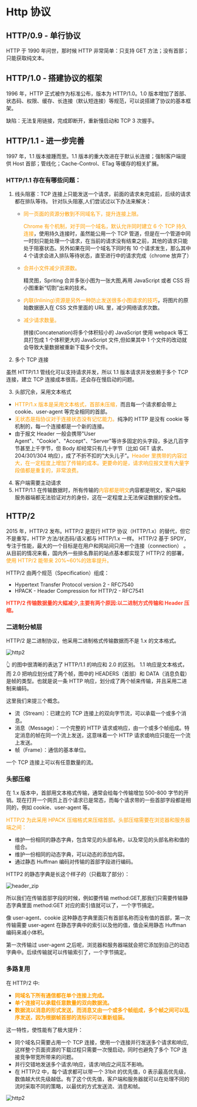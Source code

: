 # Http 协议

## HTTP/0.9 - 单行协议

HTTP 于 1990 年问世，那时候 HTTP 非常简单：只支持 GET 方法；没有首部；只能获取纯文本。

## HTTP/1.0 - 搭建协议的框架

1996 年，HTTP 正式被作为标准公布，版本为 HTTP/1.0。1.0 版本增加了首部、状态码、权限、缓存、长连接（默认短连接）等规范，可以说搭建了协议的基本框架。

缺陷：无法复用链接，完成即断开，重新慢启动和 TCP 3 次握手。

## HTTP/1.1 - 进一步完善

1997 年，1.1 版本接踵而至。1.1 版本的重大改进在于默认长连接；强制客户端提供 Host 首部；管线化；Cache-Control、ETag 等缓存的相关扩展。

### HTTP/1.1 存在有哪些问题：

1. 线头阻塞：TCP 连接上只能发送一个请求，前面的请求未完成前，后续的请求都在排队等待。
   针对队头阻塞,人们尝试过以下办法来解决：

   - <font color="FF9D00">同一页面的资源分散到不同域名下，提升连接上限。</font>

     <font color="FF9D00">Chrome 有个机制，对于同一个域名，默认允许同时建立 6 个 TCP 持久连接</font>，使用持久连接时，虽然能公用一个 TCP 管道，但是在一个管道中同一时刻只能处理一个请求，在当前的请求没有结束之前，其他的请求只能处于阻塞状态。另外如果在同一个域名下同时有 10 个请求发生，那么其中 4 个请求会进入排队等待状态，直至进行中的请求完成（chrome 放弃了）

   - <font color="FF9D00">合并小文件减少资源数。</font>

     精灵图，Spriting 合并多张小图为一张大图,再用 JavaScript 或者 CSS 将小图重新“切割”出来的技术。

   - <font color="FF9D00">内联(Inlining)资源是另外一种防止发送很多小图请求的技巧</font>，将图片的原始数据嵌入在 CSS 文件里面的 URL 里，减少网络请求次数。

   - <font color="FF9D00">减少请求数量。</font>

     拼接(Concatenation)将多个体积较小的 JavaScript 使用 webpack 等工具打包成 1 个体积更大的 JavaScript 文件,但如果其中 1 个文件的改动就会导致大量数据被重新下载多个文件。

2. 多个 TCP 连接

虽然 HTTP/1.1 管线化可以支持请求并发，所以 1.1 版本请求并发依赖于多个 TCP 连接，建立 TCP 连接成本很高，还会存在慢启动的问题。

3. 头部冗余，采用文本格式

- <font color="FF9D00">HTTP/1.x 版本是采用文本格式，首部未压缩，</font>而且每一个请求都会带上 cookie、user-agent 等完全相同的首部。
- <font color="FF9D00">无状态是指协议对于连接状态没有记忆能力。</font>纯净的 HTTP 是没有 cookie 等机制的，每一个连接都是一个新的连接。
- 由于报文 Header 一般会携带"User Agent"、"Cookie"、"Accept"、"Server"等许多固定的头字段，多达几百字节甚至上千字节，但 Body 却经常只有几十字节（比如 GET 请求、204/301/304 响应），成了不折不扣的“大头儿子”。<font color="FF9D00">Header 里携带的内容过大，在一定程度上增加了传输的成本。更要命的是，请求响应报文里有大量字段值都是重复的，非常浪费。</font>

4. 客户端需要主动请求
5. HTTP/1.1 在传输数据时，所有传输的<font color="FF9D00">内容都是明文</font>内容都是明文，客户端和服务器端都无法验证对方的身份，这在一定程度上无法保证数据的安全性。

## HTTP/2

2015 年，HTTP/2 发布。HTTP/2 是现行 HTTP 协议（HTTP/1.x）的替代，但它不是重写，HTTP 方法/状态码/语义都与 HTTP/1.x 一样。
HTTP/2 基于 SPDY，专注于性能，最大的一个目标是在用户和网站间只用一个连接（connection） 。从目前的情况来看，国内外一些排名靠前的站点基本都实现了 HTTP/2 的部署，<font color="FF9D00">使用 HTTP/2 能带来 20%~60%的效率提升。</font>

HTTP/2 由两个规范（Specification）组成：

- Hypertext Transfer Protocol version 2 - RFC7540
- HPACK - Header Compression for HTTP/2 - RFC7541

**<font color="FF4229">HTTP/2 传输数据量的大幅减少,主要有两个原因:以二进制方式传输和 Header 压缩。</font>**

### 二进制分帧层

HTTP/2 是二进制协议，他采用二进制格式传输数据而不是 1.x 的文本格式。

![http2](images/http2.png)

👆 的图中很清晰的表达了 HTTP/1.1 的响应和 2.0 的区别。
1.1 响应是文本格式，而 2.0 把响应划分成了两个帧，图中的 HEADERS（首部）和 DATA（消息负载） 是帧的类型。也就是说一条 HTTP 响应，划分成了两个帧来传输，并且采用二进制来编码。

这里我们来提三个概念。

- 流（Stream）：已建立的 TCP 连接上的双向字节流，可以承载一个或多个消息。
- 消息（Message）：一个完整的 HTTP 请求或响应，由一个或多个帧组成。特定消息的帧在同一个流上发送，这意味着一个 HTTP 请求或响应只能在一个流上发送。
- 帧（Frame）：通信的基本单位。

一个 TCP 连接上可以有任意数量的流。

### 头部压缩

在 1.x 版本中，首部用文本格式传输，通常会给每个传输增加 500-800 字节的开销。现在打开一个网页上百个请求已是常态，而每个请求带的一些首部字段都是相同的，例如 cookie、user-agent 等。

<font color="FF9D00">HTTP/2 为此采用 HPACK 压缩格式来压缩首部。头部压缩需要在浏览器和服务器端之间：</font>

- 维护一份相同的静态字典，包含常见的头部名称，以及常见的头部名称和值的组合。
- 维护一份相同的动态字典，可以动态的添加内容。
- 通过静态 Huffman 编码对传输的首部字段进行编码。

HTTP2 的静态字典是长这个样子的（只截取了部分）：

![header_zip](images/header_zip.png)

所以我们在传输首部字段的时候，例如要传输 method:GET,那我们只需要传输静态字典里面 method:GET 对应的索引值就可以了，一个字节搞定。

像 user-agent、cookie 这种静态字典里面只有首部名称而没有值的首部，第一次传输需要 user-agent 在静态字典中的索引以及他的值，值会采用静态 Huffman 编码来减小体积。

第一次传输过 user-agent 之后呢，浏览器和服务器端就会把它添加到自己的动态字典中。后续传输就可以传输索引了，一个字节搞定。

### 多路复用

在 HTTP/2 中:

- **<font color="FF9D00">同域名下所有通信都在单个连接上完成。</font>**
- **<font color="FF9D00">单个连接可以承载任意数量的双向数据流。</font>**
- **<font color="FF9D00">数据流以消息的形式发送，而消息又由一个或多个帧组成，多个帧之间可以乱序发送，因为根据帧首部的流标识可以重新组装。</font>**

这一特性，使性能有了极大提升：

- 同个域名只需要占用一个 TCP 连接，使用一个连接并行发送多个请求和响应,这样整个页面资源的下载过程只需要一次慢启动，同时也避免了多个 TCP 连接竞争带宽所带来的问题。
- 并行交错地发送多个请求/响应，请求/响应之间互不影响。
- 在 HTTP/2 中，每个请求都可以带一个 31bit 的优先值，0 表示最高优先级， 数值越大优先级越低。有了这个优先值，客户端和服务器就可以在处理不同的流时采取不同的策略，以最优的方式发送流、消息和帧。

![http2](images/http2.jpg)
